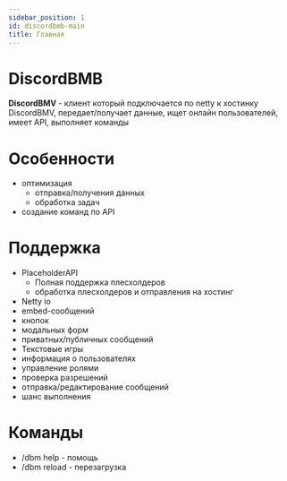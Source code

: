 ```yaml
---
sidebar_position: 1
id: discordbmb-main
title: Главная
---
```


# DiscordBMB

**DiscordBMV** - клиент который подключается по netty к хостинку DiscordBMV, передает/получает данные, ищет онлайн пользователей, имеет API, выполняет команды



# Особенности
- оптимизация 
  - отправка/получения данных
  - обработка задач
- создание команд по API

# Поддержка
- PlaceholderAPI
  - Полная поддержка плесхолдеров
  - обработка плесхолдеров и отправления на хостинг
- Netty io
- embed-сообщений
- кнопок
- модальных форм
- приватных/публичных сообщений
- Текстовые игры
- информация о пользователях
- управление ролями
- проверка разрешений
- отправка/редактирование сообщений
- шанс выполнения

# Команды
- /dbm help - помощь
- /dbm reload - перезагрузка